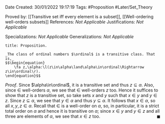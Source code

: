 <div class="topSpace"></div>

Date Created: 30/01/2022 19:17:19
Tags: #Proposition #Later/Set_Theory

Proved by: [[Transitive set iff every element is a subset]], [[Well-ordering well-orders subsets]]
References: _Not Applicable_
Justifications: _Not Applicable_

Specializations: _Not Applicable_
Generalizations: _Not Applicable_

``` ad-Proposition
title: Proposition.

_The class of ordinal numbers $\ordinal$ is a transitive class. That is,_
$$\begin{equation}
    \fa z,\alpha:\l(z\in\alpha\land\alpha\in\ordinal\Rightarrow z\in\ordinal\r).
\end{equation}$$

```

_Proof_. Since $\alpha\in\ordinal$, it is a transitive set and thus $z\subseteq\alpha$. Also, since $\in$ well-orders $\alpha$, we see that $\in$ well-orders $z$ too. Hence it suffices to show that $z$ is a transitive set, so take sets $x$ and $y$ such that $x\in y$ and $y\in z$. Since $z\subseteq\alpha$, we see that $y\in\alpha$ and thus $y\subseteq\alpha$. It follows that $x\in\alpha$, so all $x,y,z\in\alpha$. Recall that $\in$ is a well-order on $\alpha$, so, in particular, it is a strict total order on $\alpha$ and hence it is transitive on $\alpha$; since $x\in y$ and $y\in z$ and all three are elements of $\alpha$, we see that $x\in z$ too.<span style="float:right;">$\blacksquare$</span>
